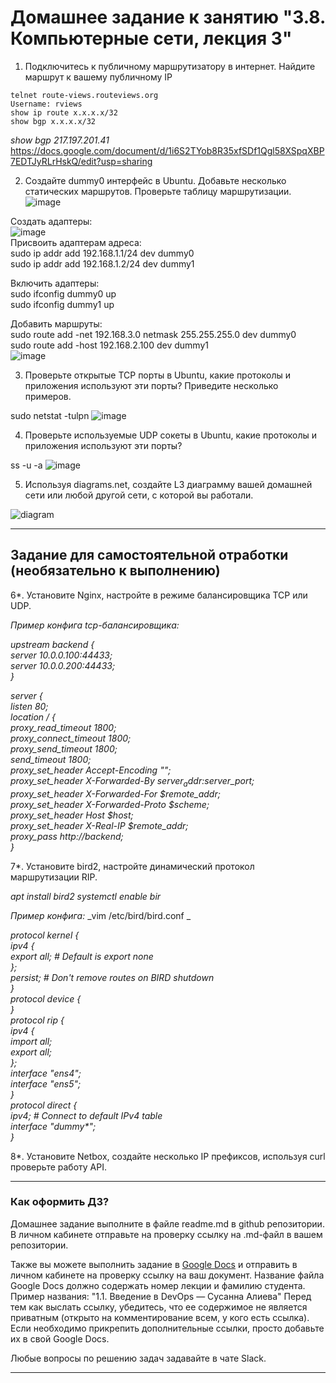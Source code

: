 # Домашнее задание к занятию "3.8. Компьютерные сети, лекция 3"

1. Подключитесь к публичному маршрутизатору в интернет. Найдите маршрут к вашему публичному IP
```
telnet route-views.routeviews.org
Username: rviews
show ip route x.x.x.x/32
show bgp x.x.x.x/32
```
_show bgp 217.197.201.41_
https://docs.google.com/document/d/1i6S2TYob8R35xfSDf1Qgl58XSpqXBP7EDTJyRLrHskQ/edit?usp=sharing

2. Создайте dummy0 интерфейс в Ubuntu. Добавьте несколько статических маршрутов. Проверьте таблицу маршрутизации.
![image](https://user-images.githubusercontent.com/48878229/136662242-15bfb252-0912-4ca3-8063-8d7da61dc5ab.png)

Создать адаптеры:  
![image](https://user-images.githubusercontent.com/48878229/136260074-a3ee0e8c-86ac-48f8-adf5-bdf9ae694a31.png)  
Присвоить адаптерам адреса:  
sudo ip addr add 192.168.1.1/24 dev dummy0  
sudo ip addr add 192.168.1.2/24 dev dummy1  

Включить адаптеры:  
sudo ifconfig dummy0 up  
sudo ifconfig dummy1 up  

Добавить маршруты:  
sudo route add -net 192.168.3.0 netmask 255.255.255.0 dev dummy0  
sudo route add -host 192.168.2.100 dev dummy1  
![image](https://user-images.githubusercontent.com/48878229/136665470-5905156f-e988-48e9-b479-dfb866bcb326.png)  


3. Проверьте открытые TCP порты в Ubuntu, какие протоколы и приложения используют эти порты? Приведите несколько примеров.

sudo netstat -tulpn
![image](https://user-images.githubusercontent.com/48878229/136665536-9519df20-0fdb-42dd-bd86-fe9e5d27a03e.png)


4. Проверьте используемые UDP сокеты в Ubuntu, какие протоколы и приложения используют эти порты?

ss -u -a
![image](https://user-images.githubusercontent.com/48878229/136665779-a37c87d9-6cc2-4c58-a9ee-7c1c3700db18.png)


5. Используя diagrams.net, создайте L3 диаграмму вашей домашней сети или любой другой сети, с которой вы работали. 

![diagram](https://user-images.githubusercontent.com/48878229/136668302-23a2ee49-824e-4912-bdbb-d4868af85c45.jpg)


 ---
## Задание для самостоятельной отработки (необязательно к выполнению)

6*. Установите Nginx, настройте в режиме балансировщика TCP или UDP.

_Пример конфига tcp-балансировщика:_  

   _upstream backend {  
   server 10.0.0.100:44433;  
   server 10.0.0.200:44433;  
}_  

_server {  
   listen 80;  
   location / {  
       proxy_read_timeout 1800;  
       proxy_connect_timeout 1800;  
       proxy_send_timeout 1800;  
       send_timeout 1800;  
       proxy_set_header        Accept-Encoding   "";  
       proxy_set_header        X-Forwarded-By    $server_addr:$server_port;  
       proxy_set_header        X-Forwarded-For   $remote_addr;  
       proxy_set_header        X-Forwarded-Proto $scheme;  
       proxy_set_header Host $host;  
       proxy_set_header X-Real-IP $remote_addr;  
       proxy_pass http://backend;  
   }_  
 
7*. Установите bird2, настройте динамический протокол маршрутизации RIP.

_apt install bird2
systemctl enable bir_

_Пример конфига:_
_vim /etc/bird/bird.conf  _

_protocol kernel {  
 ipv4 {  
 export all; # Default is export none  
 };  
 persist; # Don't remove routes on BIRD shutdown  
}  
protocol device {  
}  
protocol rip {  
 ipv4 {  
 import all;  
 export all;  
 };  
 interface "ens4";  
 interface "ens5";  
}  
protocol direct {  
 ipv4; # Connect to default IPv4 table  
 interface "dummy*";  
}_

8*. Установите Netbox, создайте несколько IP префиксов, используя curl проверьте работу API.

 ---

### Как оформить ДЗ?

Домашнее задание выполните в файле readme.md в github репозитории. В личном кабинете отправьте на проверку ссылку на .md-файл в вашем репозитории.

Также вы можете выполнить задание в [Google Docs](https://docs.google.com/document/u/0/?tgif=d) и отправить в личном кабинете на проверку ссылку на ваш документ.
Название файла Google Docs должно содержать номер лекции и фамилию студента. Пример названия: "1.1. Введение в DevOps — Сусанна Алиева"
Перед тем как выслать ссылку, убедитесь, что ее содержимое не является приватным (открыто на комментирование всем, у кого есть ссылка). 
Если необходимо прикрепить дополнительные ссылки, просто добавьте их в свой Google Docs.

Любые вопросы по решению задач задавайте в чате Slack.

---
